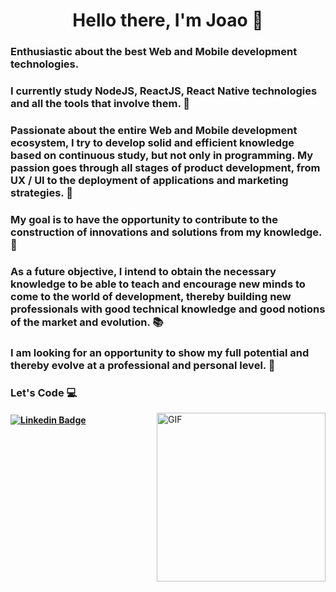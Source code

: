 
<p>
  <h1 align="center"><b>Hello there, I'm Joao 👋</b></h1>
</p>

<div>
 
### Enthusiastic about the best Web and Mobile development technologies.

### I currently study NodeJS, ReactJS, React Native technologies and all the tools that involve them. 🌱

### Passionate about the entire Web and Mobile development ecosystem, I try to develop solid and efficient knowledge based on continuous study, but not only in programming. My passion goes through all stages of product development, from UX / UI to the deployment of applications and marketing strategies. 💜

### My goal is to have the opportunity to contribute to the construction of innovations and solutions from my knowledge. 🚧

### As a future objective, I intend to obtain the necessary knowledge to be able to teach and encourage new minds to come to the world of development, thereby building new professionals with good technical knowledge and good notions of the market and evolution. 📚

### I am looking for an opportunity to show my full potential and thereby evolve at a professional and personal level. 🚀

### Let's Code 💻 
 
</div>

<img align="right" height="270px" alt="GIF" src="https://media.giphy.com/media/3oKIPtjElfqwMOTbH2/giphy.gif" />

#### [![Linkedin Badge](https://img.shields.io/badge/-linkedin-%230077B5?style=for-the-badge&logo=linkedin&logoColor=white)](https://www.linkedin.com/in/jo%C3%A3o-gomes-b732541a4/)




